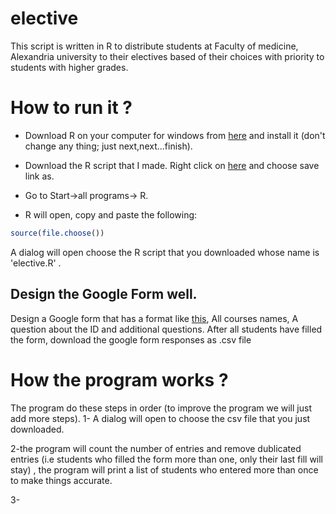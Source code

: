 # elective
This script is written in R to distribute students at Faculty of medicine, Alexandria university to their electives based of their choices with priority to students with higher grades.

# How to run it ?

* Download R on your computer for windows from [here](https://cran.r-project.org/bin/windows/base/R-3.3.1-win.exe) and install it (don't change any thing; just next,next...finish).

* Download the R script that I made. Right click on [here](https://raw.githubusercontent.com/ahmedelmahy/elective/master/elective.R) and choose save link as.

* Go to Start->all programs-> R.

* R will open, copy and paste the following:
```R
source(file.choose())
```
A dialog will open choose the R script that you downloaded whose name is 'elective.R' .


## Design the Google Form well.
Design a Google form that has a format like [this](https://docs.google.com/forms/d/e/1FAIpQLSdZWX7qiIEo-gFScxqoMNtq2hnE7jsE7dwIwrjn-adwGxhiuw/viewform), All courses names, A question about the ID and additional questions. After all students have filled the form, download the google form responses as .csv file

# How the program works ?
The program do these steps in order (to improve the program we will just add more steps).
1- A dialog will open to choose the csv file that you just downloaded.

2-the program will count the number of entries and remove dublicated entries (i.e students who filled the form more than one, only their last fill will stay) , the program will print a list of students who entered more than once to make things accurate.

3-
